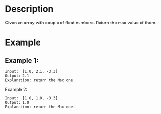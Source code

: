 # Description
Given an array with couple of float numbers. Return the max value of them.

# Example
## Example 1:
```
Input:  [1.0, 2.1, -3.3]
Output: 2.1	
Explanation: return the Max one.
```
Example 2:
```
Input:  [1.0, 1.0, -3.3]
Output: 1.0	
Explanation: return the Max one.
```